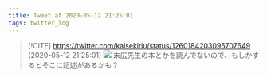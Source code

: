 ```yaml
---
title: Tweet at 2020-05-12 21:25:01
tags: twitter_log
---
```


> [!CITE] https://twitter.com/kaisekiriu/status/1260184203095707649 (2020-05-12 21:25:01)
> ![](https://twitter.com/kaisekiriu/status/1260184203095707649)
> 末広先生の本とかを読んでないので、もしかするとそこに記述があるかも？
